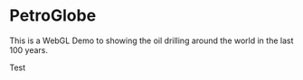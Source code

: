 # PetroGlobe
This is a WebGL Demo to showing the oil drilling around the world in the last 100 years.

Test